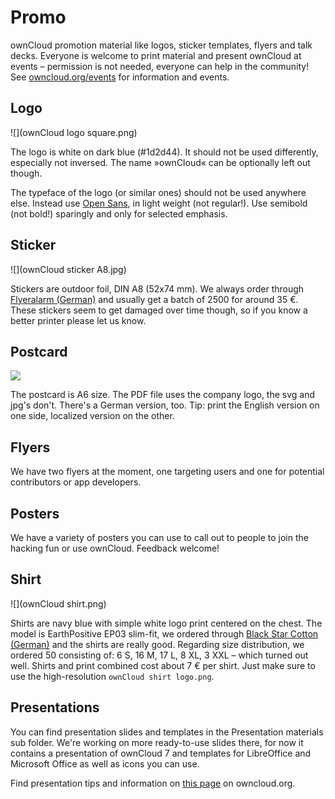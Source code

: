 # Promo

ownCloud promotion material like logos, sticker templates, flyers and talk decks. Everyone is welcome to print material and present ownCloud at events – permission is not needed, everyone can help in the community! See [owncloud.org/events](http://owncloud.org/events) for information and events.



## Logo

![](ownCloud logo square.png)

The logo is white on dark blue (#1d2d44). It should not be used differently, especially not inversed. The name »ownCloud« can be optionally left out though.

The typeface of the logo (or similar ones) should not be used anywhere else. Instead use [Open Sans](https://en.wikipedia.org/wiki/Open_Sans), in light weight (not regular!). Use semibold (not bold!) sparingly and only for selected emphasis.



## Sticker

![](ownCloud sticker A8.jpg)

Stickers are outdoor foil, DIN A8 (52x74 mm). We always order through [Flyeralarm (German)](http://www.flyeralarm.com/de/shop/configurator/index/id/34/aufkleber-outdoor.html#159=582&160=583&161=615&162=585) and usually get a batch of 2500 for around 35 €.
These stickers seem to get damaged over time though, so if you know a better printer please let us know.

## Postcard

![](postcard-community.jpg)

The postcard is A6 size. The PDF file uses the company logo, the svg and jpg's don't. There's a German version, too. Tip: print the English version on one side, localized version on the other.


## Flyers
We have two flyers at the moment, one targeting users and one for potential contributors or app developers.


## Posters

We have a variety of posters you can use to call out to people to join the hacking fun or use ownCloud. Feedback welcome!


## Shirt

![](ownCloud shirt.png)

Shirts are navy blue with simple white logo print centered on the chest. The model is EarthPositive EP03 slim-fit, we ordered through [Black Star Cotton (German)](http://www.cotton.de/hersteller/earthpositive/ep03-mens-slim-fit-shirt/) and the shirts are really good. Regarding size distribution, we ordered 50 consisting of: 6 S, 16 M, 17 L, 8 XL, 3 XXL – which turned out well. Shirts and print combined cost about 7 € per shirt. Just make sure to use the high-resolution ```ownCloud shirt logo.png```.


## Presentations

You can find presentation slides and templates in the Presentation materials sub folder. We're working on more ready-to-use slides there, for now it contains a presentation of ownCloud 7 and templates for LibreOffice and Microsoft Office as well as icons you can use.

Find presentation tips and information on [this page](https://owncloud.org/events/conference-program/speaking/) on owncloud.org.
